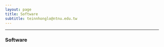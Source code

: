 ```yaml
---
layout: page
title: Software
subtitle: teinnhonglo@ntnu.edu.tw
---
```


-------------------
### Software
